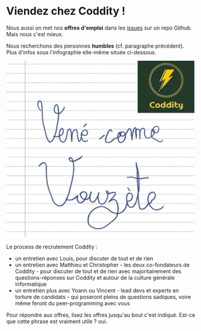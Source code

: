 # Viendez chez Coddity !

Nous aussi on met nos **offres d'emploi** dans les [issues](https://github.com/CoddityTeam/crew/issues) sur un repo Github. Mais nous c'est mieux. 

Nous recherchons des personnes **humbles** (cf. paragraphe précédent). Plus d'infos sous l'infographie elle-même située ci-dessous.

<img src="venez-come-vouzete.png" alt="venez-come-vouzete" width="500"/>
                                                                      
Le process de recrutement Coddity : 
- un entretien avec Louis, pour discuter de tout et de rien
- un entretien avec Matthieu et Christopher - les deux co-fondateurs de Coddity - pour discuter de tout et de rien avec majoritairement des questions-réponses sur Coddity et autour de la culture générale informatique
- un entretien plus avec Yoann ou Vincent - lead devs et experts en torture de candidats - qui poseront pleins de questions sadiques, voire même feront du peer-programming avec vous

Pour répondre aux offres, lisez les offres jusqu'au bout c'est indiqué. Est-ce que cette phrase est vraiment utile ? oui.
